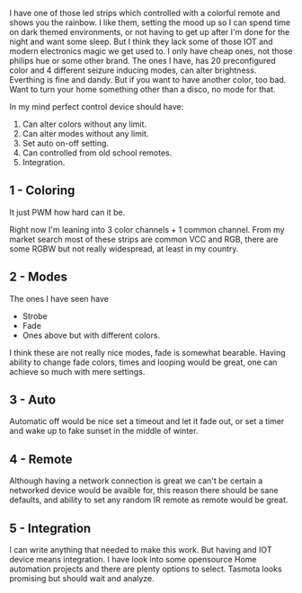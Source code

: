 I have one of those led strips which controlled with a colorful remote and shows you the rainbow. I like them, setting the mood up so I can spend time on dark themed environments, or not having to get up after I'm done for the night and want some sleep.
But I think they lack some of those IOT and modern electronics magic we get used to. I only have cheap ones, not those philips hue or some other brand. 
The ones I have, has 20 preconfigured color and 4 different seizure inducing modes, can alter brightness. Everthing is fine and dandy. But if you want to have another color, too bad. Want to turn your home something other than a disco, no mode for that.

In my mind perfect control device should have:
1. Can alter colors without any limit.
2. Can alter modes without any limit.
3. Set auto on-off setting.
4. Can controlled from old school remotes.
5. Integration.

## 1 - Coloring

It just PWM how hard can it be. 

Right now I'm leaning into 3 color channels + 1 common channel. From my market search most of these strips are common VCC and RGB, there are some RGBW but not really widespread, at least in my country.

## 2 - Modes

The ones I have seen have

- Strobe
- Fade
- Ones above but with different colors.

I think these are not really nice modes, fade is somewhat bearable. Having ability to change fade colors, times and looping would be great, one can achieve so much with mere settings. 

## 3 - Auto

Automatic off would be nice set a timeout and let it fade out, or set a timer and wake up to fake sunset in the middle of winter.

## 4 - Remote

Although having a network connection is great we can't be certain a networked device would be avaible for, this reason there should be sane defaults, and ability to set any random IR remote as remote would be great. 

## 5 - Integration

I can write anything that needed to make this work. But having and IOT device means integration. I have look into some opensource Home automation projects and there are plenty options to select. Tasmota looks promising but should wait and analyze.
